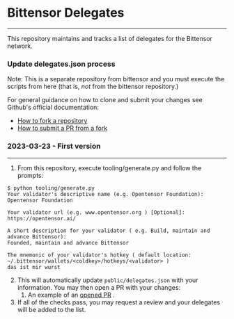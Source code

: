 # Bittensor Delegates
***
This repository maintains and tracks a list of delegates for the Bittensor network.

### Update delegates.json process
Note: This is a separate repository from bittensor and you must execute the scripts from here
(that is, *not* from the bittensor repository.)

For general guidance on how to clone and submit your changes see Github's official documentation:

* [How to fork a repository](https://docs.github.com/en/get-started/quickstart/fork-a-repo)
* [How to submit a PR from a fork](https://docs.github.com/en/pull-requests/collaborating-with-pull-requests/proposing-changes-to-your-work-with-pull-requests/creating-a-pull-request-from-a-fork)

### 2023-03-23 - First version
***

1. From this repository, execute tooling/generate.py and follow the prompts:
```
$ python tooling/generate.py
Your validator's descriptive name (e.g. Opentensor Foundation):
Openτensor Foundaτion

Your validator url (e.g. www.opentensor.org ) [Optional]:
https://opentensor.ai/

A short description for your validator ( e.g. Build, maintain and advance Bittensor):
Founded, maintain and advance Bittensor

The mnemonic of your validator's hotkey ( default location: ~/.bittensor/wallets/<coldkey>/hotkeys/<validator> )
das ist mir wurst
```

2. This will automatically update `public/delegates.json` with your information. You may then 
open a PR with your changes:
    1. An example of an [opened PR](https://github.com/opentensor/bittensor-delegates/pull/5) .
3. If all of the checks pass, you may request a review and your delegates will be added to the list.
